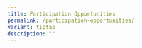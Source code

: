 ```yaml
---
title: Participation Opportunities
permalink: /participation-opportunities/
variant: tiptap
description: ""
---
```

<p></p>